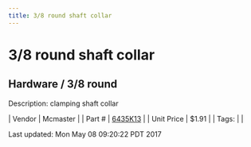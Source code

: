 ```yaml
---
title: 3/8 round shaft collar
---
```


# 3/8 round shaft collar
## Hardware / 3/8 round
Description: 	clamping shaft collar 

| Vendor | Mcmaster | 
| Part # | [6435K13](https://www.mcmaster.com/#6435K13) | 
| Unit Price | $1.91 | 
| Tags: |  | 

Last updated: Mon May 08 09:20:22 PDT 2017